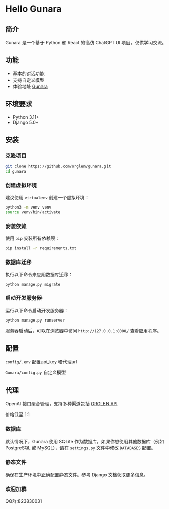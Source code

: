 # Hello Gunara

## 简介

Gunara 是一个基于 Python 和 React 的高仿 ChatGPT UI 项目。仅供学习交流。

## 功能

- 基本的对话功能
- 支持自定义模型
- 体验地址 [Gunara](https://chat.liushuiyin.com)

## 环境要求

- Python 3.11+
- Django 5.0+

## 安装

### 克隆项目

```bash
git clone https://github.com/orglen/gunara.git
cd gunara
```

### 创建虚拟环境

建议使用 `virtualenv` 创建一个虚拟环境：

```bash
python3 -m venv venv
source venv/bin/activate
```

### 安装依赖

使用 `pip` 安装所有依赖项：

```bash
pip install -r requirements.txt
```

### 数据库迁移

执行以下命令来应用数据库迁移：

```bash
python manage.py migrate
```


### 启动开发服务器

运行以下命令启动开发服务器：

```bash
python manage.py runserver
```

服务器启动后，可以在浏览器中访问 `http://127.0.0.1:8000/` 查看应用程序。

## 配置

`config/.env`  配置api_key 和代理url

`Gunara/config.py` 自定义模型

## 代理

OpenAI 接口聚合管理，支持多种渠道包括 [ORGLEN API](https://orglen.com)

价格低至 1:1

### 数据库

默认情况下，Gunara 使用 SQLite 作为数据库。如果你想使用其他数据库（例如 PostgreSQL 或 MySQL），请在 `settings.py` 文件中修改 `DATABASES` 配置。

### 静态文件

确保在生产环境中正确配置静态文件。参考 Django 文档获取更多信息。

### 欢迎加群

QQ群:823830031